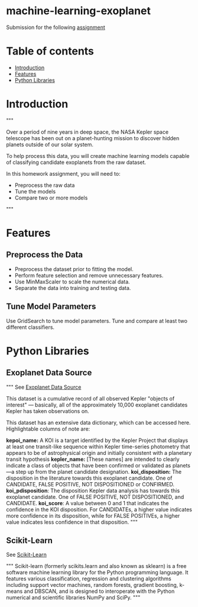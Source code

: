 # machine-learning-exoplanet

Submission for the following [assignment](https://mindful-conscience-812198.netlify.app/21-machine-learning/homework/exoplanet/)

Table of contents
=================

<!--ts-->
   * [Introduction](#Introduction)
   * [Features](#Features)
   * [Python Libraries](#Python-Libraries)
<!--te-->

# Introduction

"""

Over a period of nine years in deep space, the NASA Kepler space telescope has been out on a planet-hunting mission to discover hidden planets outside of our solar system.

To help process this data, you will create machine learning models capable of classifying candidate exoplanets from the raw dataset.

In this homework assignment, you will need to:

* Preprocess the raw data
* Tune the models
* Compare two or more models

"""

# Features

## Preprocess the Data

* Preprocess the dataset prior to fitting the model.
* Perform feature selection and remove unnecessary features.
* Use MinMaxScaler to scale the numerical data.
* Separate the data into training and testing data.

## Tune Model Parameters
Use GridSearch to tune model parameters.
Tune and compare at least two different classifiers.

# Python Libraries

## Exoplanet Data Source

"""
See [Exoplanet Data Source](https://www.kaggle.com/nasa/kepler-exoplanet-search-results)

This dataset is a cumulative record of all observed Kepler "objects of interest" — basically, all of the approximately 10,000 exoplanet candidates Kepler has taken observations on.

This dataset has an extensive data dictionary, which can be accessed here. Highlightable columns of note are:

**kepoi_name:** A KOI is a target identified by the Kepler Project that displays at least one transit-like sequence within Kepler time-series photometry that appears to be of astrophysical origin and initially consistent with a planetary transit hypothesis
**kepler_name:** [These names] are intended to clearly indicate a class of objects that have been confirmed or validated as planets—a step up from the planet candidate designation.
**koi_disposition:** The disposition in the literature towards this exoplanet candidate. One of CANDIDATE, FALSE POSITIVE, NOT DISPOSITIONED or CONFIRMED.
**koi_pdisposition**: The disposition Kepler data analysis has towards this exoplanet candidate. One of FALSE POSITIVE, NOT DISPOSITIONED, and CANDIDATE.
**koi_score**: A value between 0 and 1 that indicates the confidence in the KOI disposition. For CANDIDATEs, a higher value indicates more confidence in its disposition, while for FALSE POSITIVEs, a higher value indicates less confidence in that disposition.
"""

## Scikit-Learn

See [Scikit-Learn](https://en.wikipedia.org/wiki/Scikit-learn)

"""
Scikit-learn (formerly scikits.learn and also known as sklearn) is a free software machine learning library for the Python programming language. It features various classification, regression and clustering algorithms including support vector machines, random forests, gradient boosting, k-means and DBSCAN, and is designed to interoperate with the Python numerical and scientific libraries NumPy and SciPy.
"""

